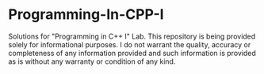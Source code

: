 # Programming-In-CPP-I
Solutions for "Programming in C++ I" Lab. This repository is being provided solely for informational purposes. I do not warrant the quality, accuracy or completeness of any information provided and such information is provided as is without any warranty or condition of any kind.
